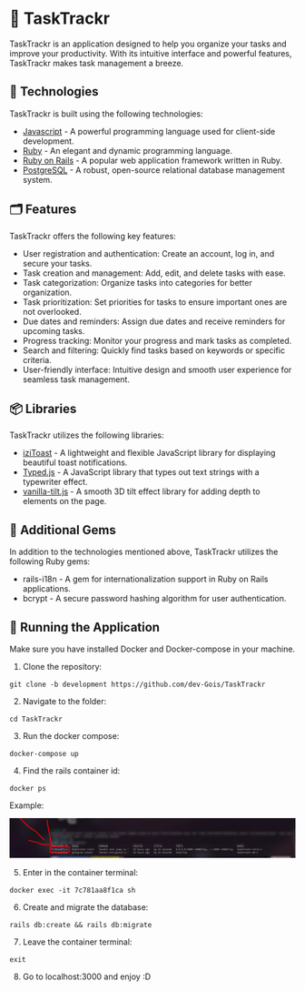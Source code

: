 # 📃 TaskTrackr

TaskTrackr is an application designed to help you organize your tasks and improve your productivity. With its intuitive interface and powerful features, TaskTrackr makes task management a breeze.

## 📍 Technologies

TaskTrackr is built using the following technologies:

* [Javascript](https://developer.mozilla.org/pt-BR/docs/Web/JavaScript) - A powerful programming language used for client-side development.
* [Ruby](https://www.ruby-lang.org/pt/) - An elegant and dynamic programming language.
* [Ruby on Rails](https://rubyonrails.org/) - A popular web application framework written in Ruby.
* [PostgreSQL](https://www.postgresql.org/) - A robust, open-source relational database management system.
## 🗂️ Features

TaskTrackr offers the following key features:

* User registration and authentication: Create an account, log in, and secure your tasks.
* Task creation and management: Add, edit, and delete tasks with ease.
* Task categorization: Organize tasks into categories for better organization.
* Task prioritization: Set priorities for tasks to ensure important ones are not overlooked.
* Due dates and reminders: Assign due dates and receive reminders for upcoming tasks.
* Progress tracking: Monitor your progress and mark tasks as completed.
* Search and filtering: Quickly find tasks based on keywords or specific criteria.
* User-friendly interface: Intuitive design and smooth user experience for seamless task management.

## 📦 Libraries

TaskTrackr utilizes the following libraries:

* [iziToast](https://izitoast.marcelodolza.com/) - A lightweight and flexible JavaScript library for displaying beautiful toast notifications.
* [Typed.js](https://mattboldt.github.io/typed.js/) - A JavaScript library that types out text strings with a typewriter effect.
* [vanilla-tilt.js](https://micku7zu.github.io/vanilla-tilt.js/) - A smooth 3D tilt effect library for adding depth to elements on the page.


## 💎 Additional Gems

In addition to the technologies mentioned above, TaskTrackr utilizes the following Ruby gems:

* rails-i18n - A gem for internationalization support in Ruby on Rails applications.
* bcrypt - A secure password hashing algorithm for user authentication.

## 🚀 Running the Application 

Make sure you have installed Docker and Docker-compose in your machine.

1. Clone the repository:
```git
git clone -b development https://github.com/dev-Gois/TaskTrackr
```
2. Navigate to the folder:
```
cd TaskTrackr
```
3. Run the docker compose:
```
docker-compose up
```
4. Find the rails container id:
```
docker ps
```
Example: 

![Example](sample.jpeg)

5. Enter in the container terminal:
```
docker exec -it 7c781aa8f1ca sh
```
6. Create and migrate the database:
```
rails db:create && rails db:migrate
```
7. Leave the container terminal:
```
exit
```
8. Go to localhost:3000 and enjoy :D